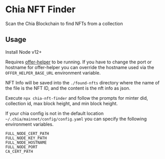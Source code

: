 # Chia NFT Finder

Scan the Chia Blockchain to find NFTs from a collection

## Usage

Install Node v12+

Requires [offer-helper](https://github.com/offerpool/offer-helper) to be running. If you have to change the port or hostname for offer-helper you can override the hostname used via the `OFFER_HELPER_BASE_URL` environment variable.

NFT Info will be saved into the `./found-nfts` directory where the name of the file is the NFT ID, and the content is the nft info as json.

Execute `npx chia-nft-finder` and follow the prompts for minter did, collection id, max block height, and min block height.

If your chia config is not in the default location `~/.chia/mainnet/config/config.yaml` you can specify the following environment variables.

```env
FULL_NODE_CERT_PATH
FULL_NODE_KEY_PATH
FULL_NODE_HOSTNAME
FULL_NODE_PORT
CA_CERT_PATH
```